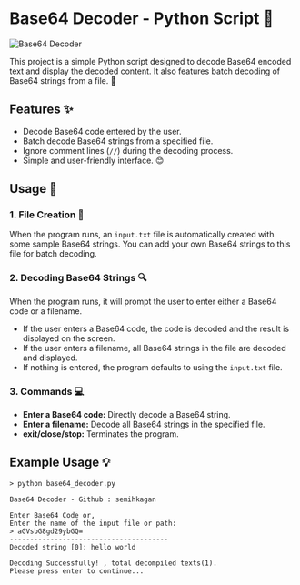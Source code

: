 # Base64 Decoder - Python Script 🎉

![Base64 Decoder](asset/main.png)

This project is a simple Python script designed to decode Base64 encoded text and display the decoded content. It also features batch decoding of Base64 strings from a file. 📄

## Features ✨

- Decode Base64 code entered by the user.
- Batch decode Base64 strings from a specified file.
- Ignore comment lines (`//`) during the decoding process.
- Simple and user-friendly interface. 😊

## Usage 🚀

### 1. File Creation 📂

When the program runs, an `input.txt` file is automatically created with some sample Base64 strings. You can add your own Base64 strings to this file for batch decoding.

### 2. Decoding Base64 Strings 🔍

When the program runs, it will prompt the user to enter either a Base64 code or a filename.

- If the user enters a Base64 code, the code is decoded and the result is displayed on the screen.
- If the user enters a filename, all Base64 strings in the file are decoded and displayed.
- If nothing is entered, the program defaults to using the `input.txt` file.

### 3. Commands 💻

- **Enter a Base64 code:** Directly decode a Base64 string.
- **Enter a filename:** Decode all Base64 strings in the specified file.
- **exit/close/stop:** Terminates the program.

## Example Usage 💡

```
> python base64_decoder.py

Base64 Decoder - Github : semihkagan

Enter Base64 Code or,
Enter the name of the input file or path:
> aGVsbG8gd29ybGQ=
---------------------------------------
Decoded string [0]: hello world

Decoding Successfully! , total decompiled texts(1).
Please press enter to continue...
```
